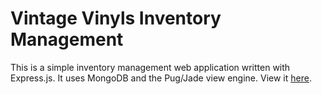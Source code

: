 # Vintage Vinyls Inventory Management
This is a simple inventory management web application written with Express.js. It uses MongoDB and the Pug/Jade view engine. View it [here](https://crimson-field-6337.fly.dev/).